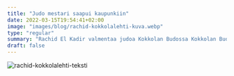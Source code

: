 ```yaml
---
title: "Judo mestari saapui kaupunkiin"
date: 2022-03-15T19:54:41+02:00
image: "images/blog/rachid-kokkolalehti-kuva.webp"
type: "regular"
summary: "Rachid El Kadir valmentaa judoa Kokkolan Budossa Kokkolan Budo ry:ssä"
draft: false
---
```

![rachid-kokkolalehti-teksti](/images/blog/rachid-kokkolalehti-teksti.webp)
